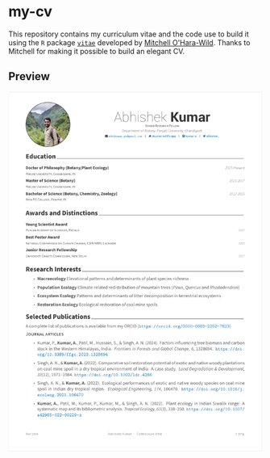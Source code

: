 # my-cv

This repository contains my curriculum vitae and the code use to build it using the `R` package [`vitae`](https://github.com/mitchelloharawild/vitae) developed by [Mitchell O'Hara-Wild](https://github.com/mitchelloharawild). Thanks to Mitchell for making it possible to build an elegant CV.

## Preview

![](preview.png)
